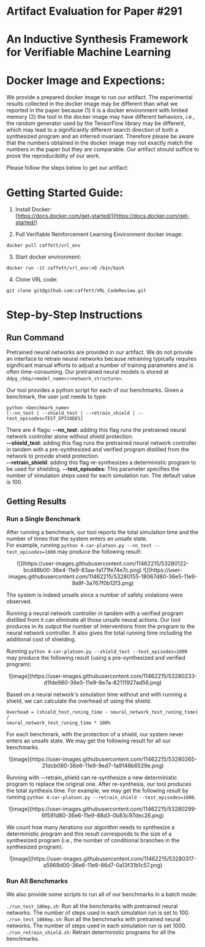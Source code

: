 Artifact Evaluation for Paper #291
==================================

An Inductive Synthesis Framework for Verifiable Machine Learning
==================================

# Docker Image and Expections:
We provide a prepared docker image to run our artifact. The experimental results collected in the docker image may be different than what we reported in the paper because (1) it is a docker environment with limited memory (2) the tool in the docker image may have different behaviors, i.e., the random generator used by the TensorFlow library may be different, which may lead to a significantly different search direction of both a synthesized program and an inferred invariant. Therefore please be aware that the numbers obtained in the docker image may not exactly match the numbers in the paper but they are comparable. Our artifact should suffice to prove the reproducibility of our work.

Please follow the steps below to get our artifact:

# Getting Started Guide: 
1. Install Docker:  
[https://docs.docker.com/get-started/](https://docs.docker.com/get-started/)

2. Pull Verifiable Reinforcement Learning Environment docker image:   
```  
docker pull caffett/vrl_env
```
3. Start docker environment:  
```  
docker run -it caffett/vrl_env:v0 /bin/bash
```
4. Clone VRL code:  
```
git clone git@github.com:caffett/VRL_CodeReview.git
```

# Step-by-Step Instructions
## Run Command
Pretrained neural networks are provided in our artifact. We do not provide an interface to retrain neural networks because retraining typically requires significant manual efforts to adjust a number of training parameters and is often time-consuming. Our pretrained neural models is stored at `ddpg_chkp/<model_name>/<network_structure>`.

Our tool provides a python script for each of our benchmarks. Given a benchmark, the user just needs to type:

```
python <benchmark_name> 
[--nn_test | --shield_test | --retrain_shield | --test_episodes=TEST_EPISODES]
``` 

There are 4 flags: 
**--nn\_test**: adding this flag runs the pretrained neural network controller alone without shield protection.  
**--shield\_test**:  adding this flag runs the pretrained neural network controller in tandem with a pre-synthesized and verified program distilled from the network to provide shield protection.  
**--retrain\_shield**: adding this flag re-synthesizes a deterministic program to be used for shielding.
**--test\_episodes**: This parameter specifies the number of simulation steps used for each simulation run. The default value is 100.    

## Getting Results
### Run a Single Benchmark
After running a benchmark, our tool reports the total simulation time and the number of times that the system enters an unsafe state.  
For example, running `python 4-car-platoon.py --nn_test --test_episodes=1000` may produce the following result:

<center>
![](https://user-images.githubusercontent.com/11462215/53280122-bcd48b00-36e4-11e9-83aa-fa171fe74e7c.png)
![](https://user-images.githubusercontent.com/11462215/53280155-18067d80-36e5-11e9-9a9f-3a767f0b12f3.png)
</center>

The system is indeed unsafe since a number of safety violations were observed.

Running a neural network controller in tandem with a verified program distilled from it can eliminate all those unsafe neural actions. Our tool produces in its output the number of interventions from the program to the neural network controller. It also gives the total running time including the additional cost of shielding.

Running `python 4-car-platoon.py --shield_test --test_episodes=1000` may produce the following result (using a pre-synthesized and verified program):
<center>
![image](https://user-images.githubusercontent.com/11462215/53280233-d1fde980-36e5-11e9-8e7a-82111927ad56.png)
</center>

Based on a neural network's simulation time without and with running a shield, we can calculate the overhead of using the shield.  

```
Overhead = (shield_test_runing_time - neural_network_test_runing_time) /
neural_network_test_runing_time * 100%
```
  
For each benchmark, with the protection of a shield, our system never enters an unsafe state. We may get the following result for all our benchmarks.

<center>
![image](https://user-images.githubusercontent.com/11462215/53280265-21dcb080-36e6-11e9-9ed7-1a9146b6529e.png)
</center>

Running with --retrain_shield can re-synthesize a new deterministic program to replace the original one. After re-synthesis, our tool produces the total synthesis time.  For example, we may get the following result by running `python 4-car-platoon.py --retrain_shield --test_episodes=1000`. 
<center>
![image](https://user-images.githubusercontent.com/11462215/53280299-6f591d80-36e6-11e9-88d3-0b83c97dec26.png)
</center>

We count how many iterations our algorithm needs to synthesize a deterministic program and this result corresponds to the size of a synthesized program (i.e., the number of conditional branches in the synthesized program). 
<center>
![image](https://user-images.githubusercontent.com/11462215/53280317-a5969d00-36e6-11e9-86d7-0a13f31b1c57.png)
</center>

### Run All Benchmarks

We also provide some scripts to run all of our benchmarks in a batch mode:

`./run_test_100ep.sh`: Run all the benchmarks with pretrained neural networks. The number of steps used in each simulation run is set to 100.     
`./run_test_1000ep.sh`: Run all the benchmarks with pretrained neural networks. The number of steps used in each simulation run is set 1000.    
`./run_retrain_shield.sh`: Retrain deterministic programs for all the benchmarks.

